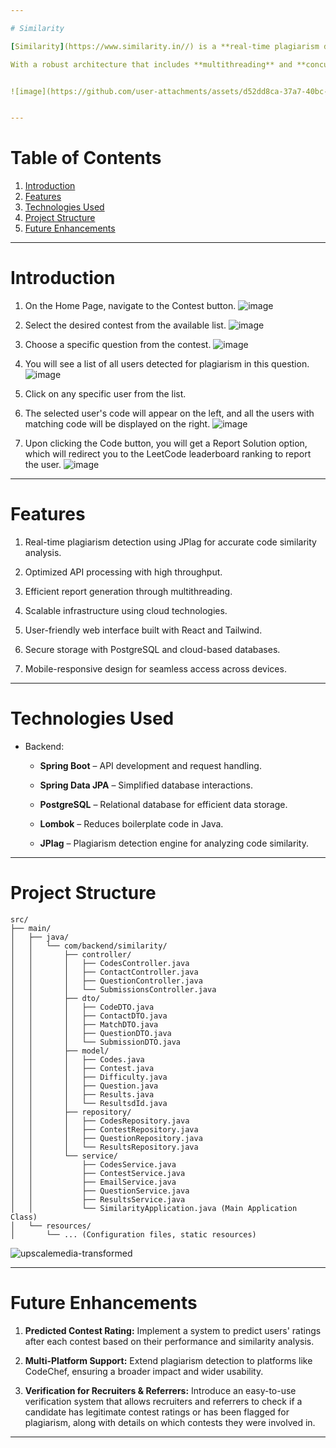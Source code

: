 ```yaml
---

# Similarity

[Similarity](https://www.similarity.in//) is a **real-time plagiarism detection platform** designed to analyze and compare code submissions efficiently. It integrates an open-source plagiarism detection engine with a scalable backend, optimized to handle high-traffic loads. The system supports real-time processing of 10,000+ code submissions within 30 minutes, leveraging Java, Spring Boot, React, PostgreSQL

With a robust architecture that includes **multithreading** and **concurrent server execution**, Similarity ensures fast and accurate plagiarism detection. 


![image](https://github.com/user-attachments/assets/d52dd8ca-37a7-40bc-ae7b-150e8cb2e9d0)


---
```


# Table of Contents

1. [Introduction](#introduction)
2. [Features](#features)
3. [Technologies Used](#technologies-used)
4. [Project Structure](#project-structure)
5. [Future Enhancements](#future-enhancements)

---

# Introduction

1. On the Home Page, navigate to the Contest button.
![image](https://github.com/user-attachments/assets/f1469f33-8ea9-4545-99e1-20ce30d6bbb6)


2. Select the desired contest from the available list.
![image](https://github.com/user-attachments/assets/76bb24dd-1fa8-4a34-af38-26ba37419729)


3. Choose a specific question from the contest.
![image](https://github.com/user-attachments/assets/d1f50ed7-e6e2-4c80-ac34-ee707af1d048)


4. You will see a list of all users detected for plagiarism in this question.
![image](https://github.com/user-attachments/assets/a1f2efd1-e161-4e0d-92c4-d7043693991a)


5. Click on any specific user from the list.

6. The selected user's code will appear on the left, and all the users with matching code will be displayed on the right.
![image](https://github.com/user-attachments/assets/6bcca272-3e14-407a-a8cb-5edf206fc3ea)


7. Upon clicking the Code button, you will get a Report Solution option, which will redirect you to the LeetCode leaderboard ranking to report the user.
![image](https://github.com/user-attachments/assets/86e81dbe-3d9a-48ed-bd0d-46d829da3e05)



---

# Features

1. Real-time plagiarism detection using JPlag for accurate code similarity analysis.

2. Optimized API processing with high throughput.

3. Efficient report generation through multithreading.

4. Scalable infrastructure using cloud technologies.

5. User-friendly web interface built with React and Tailwind.

6. Secure storage with PostgreSQL and cloud-based databases.

7. Mobile-responsive design for seamless access across devices.

---

# Technologies Used

- Backend:
  - **Spring Boot** – API development and request handling.

  - **Spring Data JPA** – Simplified database interactions.

  - **PostgreSQL** – Relational database for efficient data storage.

  - **Lombok** – Reduces boilerplate code in Java.

  - **JPlag** – Plagiarism detection engine for analyzing code similarity.
 
---

# Project Structure

```
src/
├── main/
│   ├── java/
│   │   └── com/backend/similarity/
│   │       ├── controller/
│   │       │   ├── CodesController.java
│   │       │   ├── ContactController.java
│   │       │   ├── QuestionController.java
│   │       │   └── SubmissionsController.java
│   │       ├── dto/
│   │       │   ├── CodeDTO.java
│   │       │   ├── ContactDTO.java
│   │       │   ├── MatchDTO.java
│   │       │   ├── QuestionDTO.java
│   │       │   └── SubmissionDTO.java
│   │       ├── model/
│   │       │   ├── Codes.java
│   │       │   ├── Contest.java
│   │       │   ├── Difficulty.java
│   │       │   ├── Question.java
│   │       │   ├── Results.java
│   │       │   └── ResultsdId.java
│   │       ├── repository/
│   │       │   ├── CodesRepository.java
│   │       │   ├── ContestRepository.java
│   │       │   ├── QuestionRepository.java
│   │       │   └── ResultsRepository.java
│   │       └── service/
│   │           ├── CodesService.java
│   │           ├── ContestService.java
│   │           ├── EmailService.java
│   │           ├── QuestionService.java
│   │           ├── ResultsService.java
│   │           └── SimilarityApplication.java (Main Application Class)
│   └── resources/
│       └── ... (Configuration files, static resources)
```

![upscalemedia-transformed](https://github.com/user-attachments/assets/8c78656f-5245-460a-8ef2-613a253cf45a)


---

# Future Enhancements

1. **Predicted Contest Rating:** Implement a system to predict users' ratings after each contest based on their performance and similarity analysis.

2. **Multi-Platform Support:** Extend plagiarism detection to platforms like CodeChef, ensuring a broader impact and wider usability.

3. **Verification for Recruiters & Referrers:** Introduce an easy-to-use verification system that allows recruiters and referrers to check if a candidate has legitimate contest ratings or has been flagged for plagiarism, along with details on which contests they were involved in.

---
 

